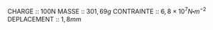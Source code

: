 CHARGE :: 100N
MASSE :: $301,69g$
CONTRAINTE :: $6,8\times 10^{7}N\centerdot m^{-2}$
DEPLACEMENT :: $1,8mm$ 